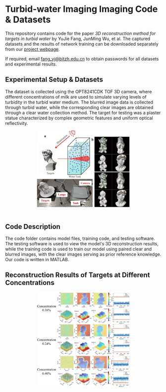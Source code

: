 # Turbid-water Imaging Imaging Code & Datasets

This repository contains code for the paper _3D reconstruction method for targets in turbid water_ by YuJie Fang, JunMing Wu, et al. The captured datasets and the results of network training can be downloaded separately from our [project webpage](https://pan.baidu.com/s/1ZMXK9iy4z83yjjqJIAd9pw).

If required, email fang_yj@bitzh.edu.cn to obtain passwords for all datasets and experimental results.

## Experimental Setup & Datasets
The dataset is collected using the OPT8241CDK TOF 3D camera, where different concentrations of milk are used to simulate varying levels of turbidity in the turbid water medium. The blurred image data is collected through turbid water, while the corresponding clear images are obtained through a clear water collection method. The target for testing was a plaster statue characterized by complex geometric features and uniform optical reflectivity.
<div align="center">
  <img src="https://github.com/fyj0202/USI/blob/main/figure1.png" width="300px">
</div> <br />

## Code Description
The code folder contains model files, training code, and testing software. The testing software is used to view the model's 3D reconstruction results, while the training code is used to train our model using paired clear and blurred images, with the clear images serving as prior reference knowledge. Our code is written in MATLAB.

## Reconstruction Results of Targets at Different Concentrations
<div align="center">
  <img src="https://github.com/fyj0202/USI/blob/main/figure2.png" width="300px">
</div> <br />
